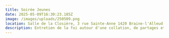 ```yaml
---
title: Soirée Jeunes
date: 2025-05-09T16:30:23.185Z
image: /images/uploads/250509.png
location: Salle de la Closière, 3 rue Sainte-Anne 1420 Braine-l'Alleud.
description: Entretien de la foi autour d'une collation, de partages et de prières.
---
```

